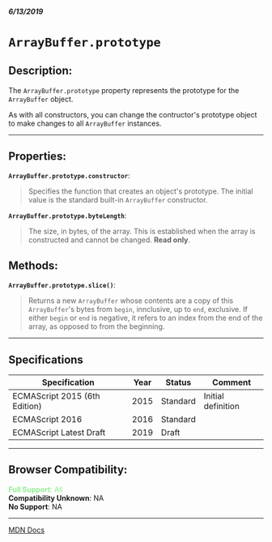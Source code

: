 ##### 6/13/2019
# `ArrayBuffer.prototype`

## Description:
The `ArrayBuffer.prototype` property represents the prototype for the `ArrayBuffer` object.

As with all constructors, you can change the contructor's prototype object to make changes to all `ArrayBuffer` instances.

---

## Properties:
**`ArrayBuffer.prototype.constructor`**:
  >Specifies the function that creates an object's prototype.  The initial value is the standard built-in `ArrayBuffer` constructor.

**`ArrayBuffer.prototype.byteLength`**:
  >The size, in bytes, of the array.  This is established when the array is constructed and cannot be changed.  **Read only**.

## Methods:
**`ArrayBuffer.prototype.slice()`**:
  >Returns a new `ArrayBuffer` whose contents are a copy of this `ArrayBuffer`'s bytes from `begin`, innclusive, up to `end`, exclusive.  If either `begin` or `end` is negative, it refers to an index from the end of the array, as opposed to from the beginning.

---

## Specifications
| Specification | Year | Status | Comment |
|---|---|---|---|
| ECMAScript 2015 (6th Edition) | 2015 | Standard | Initial definition |
| ECMAScript 2016 | 2016 | Standard |  |
| ECMAScript Latest Draft | 2019 | Draft |  |

---

## Browser Compatibility:
<span style="color: lightgreen">**Full Support**: All</span>  
**Compatibility Unknown**: NA  
**No Support**: NA

---

[MDN Docs](https://developer.mozilla.org/en-US/docs/Web/JavaScript/Reference/Global_Objects/ArrayBuffer/prototype)